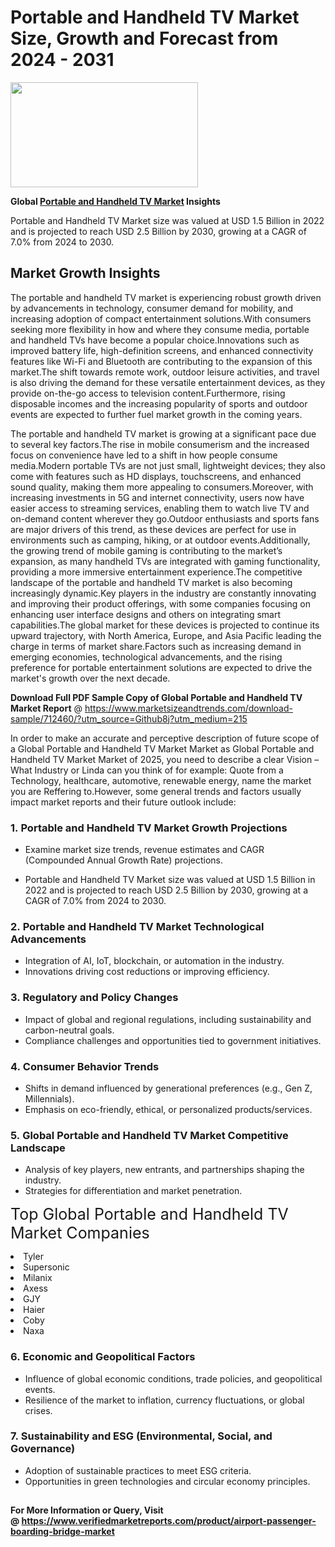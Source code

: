 <H1>Portable and Handheld TV Market Size, Growth and Forecast from 2024 - 2031</H1><img class="aligncenter size-medium wp-image-584254" src="https://thirdeyenews.in/wp-content/uploads/2024/09/Global-Market-Research-300x168.jpeg" alt="" width="300" height="168" /><p><strong>Global&nbsp;<a href="https://www.marketsizeandtrends.com/download-sample/712460/?utm_source=Github8j?utm_medium=215">Portable and Handheld TV Market</a> Insights</strong></p><p>Portable and Handheld TV Market size was valued at USD 1.5 Billion in 2022 and is projected to reach USD 2.5 Billion by 2030, growing at a CAGR of 7.0% from 2024 to 2030.</p><p><h2>Market Growth Insights</h2> <p>The portable and handheld TV market is experiencing robust growth driven by advancements in technology, consumer demand for mobility, and increasing adoption of compact entertainment solutions.With consumers seeking more flexibility in how and where they consume media, portable and handheld TVs have become a popular choice.Innovations such as improved battery life, high-definition screens, and enhanced connectivity features like Wi-Fi and Bluetooth are contributing to the expansion of this market.The shift towards remote work, outdoor leisure activities, and travel is also driving the demand for these versatile entertainment devices, as they provide on-the-go access to television content.Furthermore, rising disposable incomes and the increasing popularity of sports and outdoor events are expected to further fuel market growth in the coming years.</p> <p>The portable and handheld TV market is growing at a significant pace due to several key factors.The rise in mobile consumerism and the increased focus on convenience have led to a shift in how people consume media.Modern portable TVs are not just small, lightweight devices; they also come with features such as HD displays, touchscreens, and enhanced sound quality, making them more appealing to consumers.Moreover, with increasing investments in 5G and internet connectivity, users now have easier access to streaming services, enabling them to watch live TV and on-demand content wherever they go.Outdoor enthusiasts and sports fans are major drivers of this trend, as these devices are perfect for use in environments such as camping, hiking, or at outdoor events.Additionally, the growing trend of mobile gaming is contributing to the market’s expansion, as many handheld TVs are integrated with gaming functionality, providing a more immersive entertainment experience.The competitive landscape of the portable and handheld TV market is also becoming increasingly dynamic.Key players in the industry are constantly innovating and improving their product offerings, with some companies focusing on enhancing user interface designs and others on integrating smart capabilities.The global market for these devices is projected to continue its upward trajectory, with North America, Europe, and Asia Pacific leading the charge in terms of market share.Factors such as increasing demand in emerging economies, technological advancements, and the rising preference for portable entertainment solutions are expected to drive the market's growth over the next decade.</p> <p><span class=""><strong>Download Full PDF Sample Copy of Global Portable and Handheld TV Market Report</strong> @ <a href="https://www.marketsizeandtrends.com/download-sample/712460/?utm_source=Github8j?utm_medium=215" target="_blank">https://www.marketsizeandtrends.com/download-sample/712460/?utm_source=Github8j?utm_medium=215</a></span></p><p>In order to make an accurate and perceptive description of future scope of a Global&nbsp;Portable and Handheld TV Market Market as Global&nbsp;Portable and Handheld TV Market Market of 2025, you need to describe a clear Vision &ndash; What Industry or Linda can you think of for example: Quote from a Technology, healthcare, automotive, renewable energy, name the market you are Reffering to.However, some general trends and factors usually impact market reports and their future outlook include:</p><h3>1.&nbsp;<strong>Portable and Handheld TV Market Growth Projections</strong></h3><ul><li>Examine market size trends, revenue estimates and CAGR (Compounded Annual Growth Rate) projections.</li><li><p>Portable and Handheld TV Market size was valued at USD 1.5 Billion in 2022 and is projected to reach USD 2.5 Billion by 2030, growing at a CAGR of 7.0% from 2024 to 2030.</p></li></ul><h3>2.&nbsp;<strong>Portable and Handheld TV Market Technological Advancements</strong></h3><ul><li>Integration of AI, IoT, blockchain, or automation in the industry.</li><li>Innovations driving cost reductions or improving efficiency.</li></ul><h3>3.&nbsp;<strong>Regulatory and Policy Changes</strong></h3><ul><li>Impact of global and regional regulations, including sustainability and carbon-neutral goals.</li><li>Compliance challenges and opportunities tied to government initiatives.</li></ul><h3>4.&nbsp;<strong>Consumer Behavior Trends</strong></h3><ul><li>Shifts in demand influenced by generational preferences (e.g., Gen Z, Millennials).</li><li>Emphasis on eco-friendly, ethical, or personalized products/services.</li></ul><h3>5.&nbsp;<strong>Global Portable and Handheld TV Market Competitive Landscape</strong></h3><ul><li>Analysis of key players, new entrants, and partnerships shaping the industry.</li><li>Strategies for differentiation and market penetration.</li></ul><p data-pm-slice="1 1 []"><span style="color: inherit; font-family: inherit; font-size: 25px;">Top Global Portable and Handheld TV Market Companies</span></p><div class="" data-test-id=""><p><li> Tyler</li><li> Supersonic</li><li> Milanix</li><li> Axess</li><li> GJY</li><li> Haier</li><li> Coby</li><li> Naxa</li></p></div><h3>6.&nbsp;<strong>Economic and Geopolitical Factors</strong></h3><ul><li>Influence of global economic conditions, trade policies, and geopolitical events.</li><li>Resilience of the market to inflation, currency fluctuations, or global crises.</li></ul><h3>7.&nbsp;<strong>Sustainability and ESG (Environmental, Social, and Governance)</strong></h3><ul><li>Adoption of sustainable practices to meet ESG criteria.</li><li>Opportunities in green technologies and circular economy principles.</li></ul><h2><strong style="font-size: 14px;">For More Information or Query, Visit @&nbsp;</strong><a style="background-color: #ffffff; font-size: 14px;" href="https://www.marketsizeandtrends.com/report/portable-and-handheld-tv-market/" target="_blank">https://www.verifiedmarketreports.com/product/airport-passenger-boarding-bridge-market</a></h2>